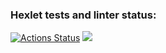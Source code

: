 ### Hexlet tests and linter status:
[![Actions Status](https://github.com/nikitaChandler01/frontend-project-46/workflows/hexlet-check/badge.svg)](https://github.com/nikitaChandler01/frontend-project-46/actions)
<a href="https://codeclimate.com/github/nikitaChandler01/frontend-project-44/maintainability"><img src="https://api.codeclimate.com/v1/badges/60a7275435fbac4e84ff/maintainability" /></a>